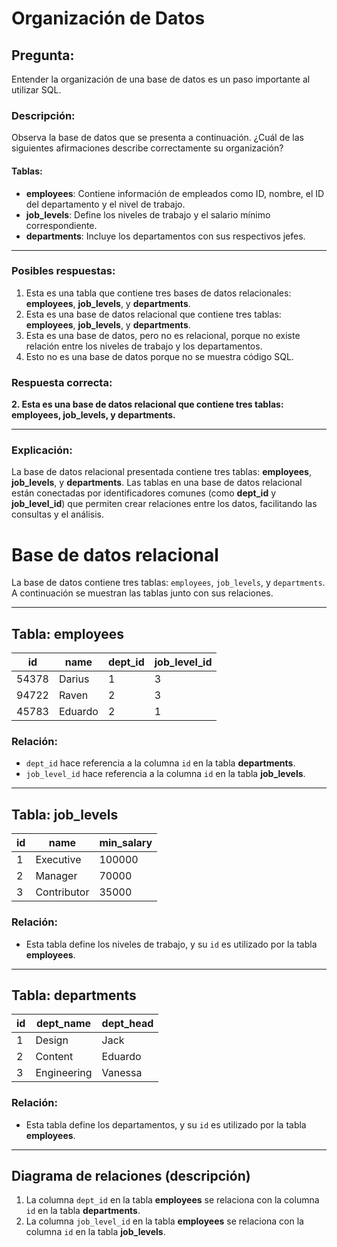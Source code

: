 # Organización de Datos

## Pregunta:
Entender la organización de una base de datos es un paso importante al utilizar SQL.

### Descripción:
Observa la base de datos que se presenta a continuación. ¿Cuál de las siguientes afirmaciones describe correctamente su organización?

#### Tablas:
- **employees**: Contiene información de empleados como ID, nombre, el ID del departamento y el nivel de trabajo.
- **job_levels**: Define los niveles de trabajo y el salario mínimo correspondiente.
- **departments**: Incluye los departamentos con sus respectivos jefes.

---

### Posibles respuestas:
1. Esta es una tabla que contiene tres bases de datos relacionales: **employees**, **job_levels**, y **departments**.
2. Esta es una base de datos relacional que contiene tres tablas: **employees**, **job_levels**, y **departments**.
3. Esta es una base de datos, pero no es relacional, porque no existe relación entre los niveles de trabajo y los departamentos.
4. Esto no es una base de datos porque no se muestra código SQL.

### Respuesta correcta:
**2. Esta es una base de datos relacional que contiene tres tablas: employees, job_levels, y departments.**

---

### Explicación:
La base de datos relacional presentada contiene tres tablas: **employees**, **job_levels**, y **departments**. Las tablas en una base de datos relacional están conectadas por identificadores comunes (como **dept_id** y **job_level_id**) que permiten crear relaciones entre los datos, facilitando las consultas y el análisis.

# Base de datos relacional

La base de datos contiene tres tablas: `employees`, `job_levels`, y `departments`. A continuación se muestran las tablas junto con sus relaciones.

---

## Tabla: employees
| id    | name    | dept_id | job_level_id |
|-------|---------|---------|--------------|
| 54378 | Darius  | 1       | 3            |
| 94722 | Raven   | 2       | 3            |
| 45783 | Eduardo | 2       | 1            |

### Relación:
- `dept_id` hace referencia a la columna `id` en la tabla **departments**.
- `job_level_id` hace referencia a la columna `id` en la tabla **job_levels**.

---

## Tabla: job_levels
| id  | name       | min_salary |
|-----|------------|------------|
| 1   | Executive  | 100000     |
| 2   | Manager    | 70000      |
| 3   | Contributor| 35000      |

### Relación:
- Esta tabla define los niveles de trabajo, y su `id` es utilizado por la tabla **employees**.

---

## Tabla: departments
| id  | dept_name  | dept_head |
|-----|------------|-----------|
| 1   | Design     | Jack      |
| 2   | Content    | Eduardo   |
| 3   | Engineering| Vanessa   |

### Relación:
- Esta tabla define los departamentos, y su `id` es utilizado por la tabla **employees**.

---

## Diagrama de relaciones (descripción)

1. La columna `dept_id` en la tabla **employees** se relaciona con la columna `id` en la tabla **departments**.
2. La columna `job_level_id` en la tabla **employees** se relaciona con la columna `id` en la tabla **job_levels**.